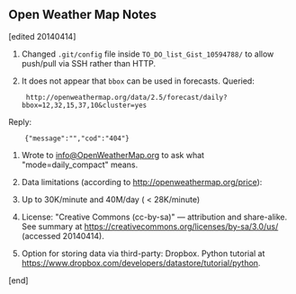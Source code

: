 ## Open Weather Map Notes

[edited 20140414]

1. Changed `.git/config` file inside `TO_DO_list_Gist_10594788/` to allow push/pull via SSH rather than HTTP.

1. It does not appear that `bbox` can be used in forecasts. Queried:

        http://openweathermap.org/data/2.5/forecast/daily?bbox=12,32,15,37,10&cluster=yes

  Reply:

        {"message":"","cod":"404"} 

1. Wrote to info@OpenWeatherMap.org to ask what "mode=daily_compact" means.

1. Data limitations (according to http://openweathermap.org/price):

  2. Up to 30K/minute and 40M/day ( < 28K/minute)
  2. License: "Creative Commons (cc-by-sa)" — attribution and share-alike. See summary at https://creativecommons.org/licenses/by-sa/3.0/us/ (accessed 20140414).

1. Option for storing data via third-party: Dropbox. Python tutorial at https://www.dropbox.com/developers/datastore/tutorial/python.

[end]

